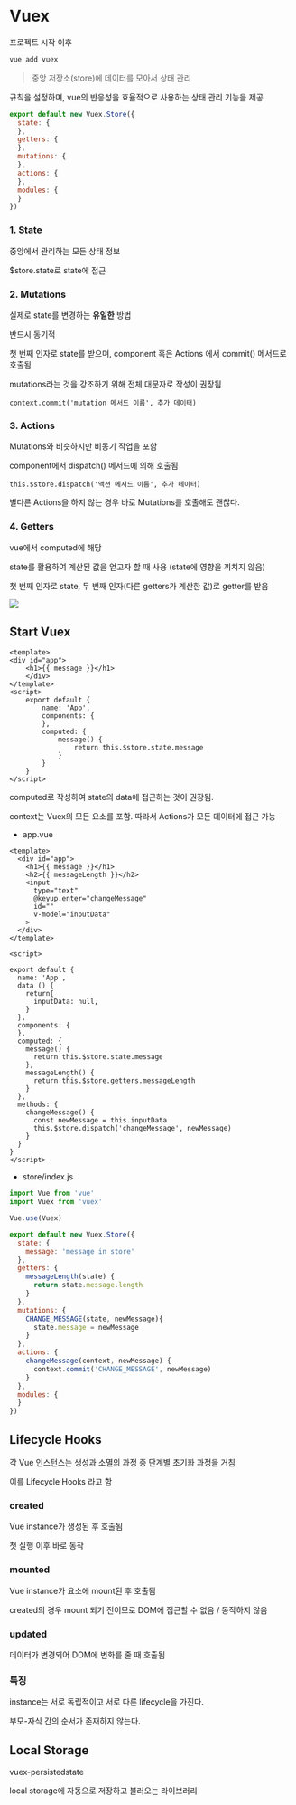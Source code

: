​	

# Vuex

프로젝트 시작 이후

```bash
vue add vuex
```

>  중앙 저장소(store)에 데이터를 모아서 상태 관리

규칙을 설정하며, vue의 반응성을 효율적으로 사용하는 상태 관리 기능을 제공

```javascript
export default new Vuex.Store({
  state: {
  },
  getters: {
  },
  mutations: {
  },
  actions: {
  },
  modules: {
  }
})
```

### 1. State

중앙에서 관리하는 모든 상태 정보

$store.state로 state에 접근

### 2. Mutations

실제로 state를 변경하는 **유일한** 방법

반드시 동기적

첫 번째 인자로 state를 받으며, component 혹은 Actions 에서 commit() 메서드로 호출됨

mutations라는 것을 강조하기 위해 전체 대문자로 작성이 권장됨

```vue
context.commit('mutation 메서드 이름', 추가 데이터)
```

### 3. Actions

Mutations와 비슷하지만 비동기 작업을 포함

component에서 dispatch() 메서드에 의해 호출됨

```vue
this.$store.dispatch('액션 메서드 이름', 추가 데이터)
```

별다른 Actions을 하지 않는 경우 바로 Mutations를 호출해도 괜찮다.

### 4. Getters

vue에서 computed에 해당	

state를 활용하여 계산된 값을 얻고자 할 때 사용 (state에 영향을 끼치지 않음)

첫 번째 인자로 state, 두 번째 인자(다른 getters가 계산한 값)로 getter를 받음

![](https://russianblogs.com/images/185/b7a0281faa1f08ca14804373524f0649.png)

## Start Vuex

```vue
<template>
<div id="app">
    <h1>{{ message }}</h1>
    </div>
</template>
<script>
    export default {
        name: 'App',
        components: {
        },
        computed: {
            message() {
                return this.$store.state.message
            }
        }
    }
</script>
```

computed로 작성하여 state의 data에 접근하는 것이 권장됨.



context는 Vuex의 모든 요소를 포함. 따라서 Actions가 모든 데이터에 접근 가능

- app.vue

```vue
<template>
  <div id="app">
    <h1>{{ message }}</h1>
    <h2>{{ messageLength }}</h2>
    <input
      type="text"
      @keyup.enter="changeMessage"
      id=""
      v-model="inputData"
    >
  </div>
</template>

<script>

export default {
  name: 'App',
  data () {
    return{
      inputData: null,
    }
  },
  components: {
  },
  computed: {
    message() {
      return this.$store.state.message
    },
    messageLength() {
      return this.$store.getters.messageLength
    }
  },
  methods: {
    changeMessage() {
      const newMessage = this.inputData
      this.$store.dispatch('changeMessage', newMessage)
    }
  }
} 
</script>
```

- store/index.js

```javascript
import Vue from 'vue'
import Vuex from 'vuex'

Vue.use(Vuex)

export default new Vuex.Store({
  state: {
    message: 'message in store'
  },  
  getters: {
    messageLength(state) {
      return state.message.length
    }
  },
  mutations: {
    CHANGE_MESSAGE(state, newMessage){
      state.message = newMessage
    }
  },
  actions: {
    changeMessage(context, newMessage) {
      context.commit('CHANGE_MESSAGE', newMessage)
    }
  },
  modules: {
  }
})
```



## Lifecycle Hooks

각 Vue 인스턴스는 생성과 소멸의 과정 중 단계별 초기화 과정을 거침

이를 Lifecycle Hooks 라고 함

### created

Vue instance가 생성된 후 호출됨

첫 실행 이후 바로 동작

### mounted

Vue instance가 요소에 mount된 후 호출됨

created의 경우 mount 되기 전이므로 DOM에 접근할 수 없음 / 동작하지 않음

### updated

데이터가 변경되어 DOM에 변화를 줄 때 호출됨

### 특징

instance는 서로 독립적이고 서로 다른 lifecycle을 가진다.

부모-자식 간의 순서가 존재하지 않는다.



## Local Storage

vuex-persistedstate

local storage에 자동으로 저장하고 불러오는 라이브러리



```
```


